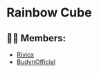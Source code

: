 # Rainbow Cube

## 👩‍💻 Members: 
- [Riviox](https://github.com/RivioxGaming)<br>
- [BudynOfficial](https://github.com/BudynOfficial)
